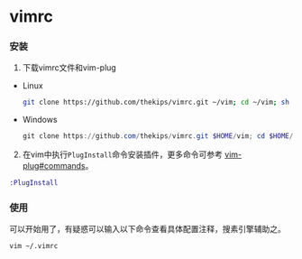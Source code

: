 # vimrc

### 安装

1. 下载vimrc文件和vim-plug

- Linux

  ```bash
  git clone https://github.com/thekips/vimrc.git ~/vim; cd ~/vim; sh install.sh;
  ```

- Windows

  ```powershell
  git clone https://github.com/thekips/vimrc.git $HOME/vim; cd $HOME/vim; ./install.ps1
  ```

2. 在vim中执行`PlugInstall`命令安装插件，更多命令可参考 [vim-plug#commands](https://github.com/junegunn/vim-plug#commands)。

```ex
:PlugInstall
```

### 使用

可以开始用了，有疑惑可以输入以下命令查看具体配置注释，搜素引擎辅助之。

```bash
vim ~/.vimrc
```

